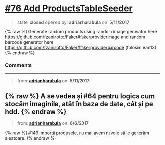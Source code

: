 # [\#76 Add ProductsTableSeeder](https://github.com/adrianharabula/condr/issues/76)

> state: **closed** opened by: **adrianharabula** on: **5/11/2017**

{% raw %}
Generate random products using
random image generator here https://github.com/fzaninotto/Faker#fakerproviderimage
and
random barcode generator here https://github.com/fzaninotto/Faker#fakerproviderbarcode (folosim ean13)
{% endraw %}


### Comments

---
> from: [**adrianharabula**](https://github.com/adrianharabula/condr/issues/76#issuecomment-300907973) on: **5/11/2017**

{% raw %}
A se vedea și #64 pentru logica cum stocăm imaginile, atât în baza de date, cât și pe hdd.
{% endraw %}
---
> from: [**adrianharabula**](https://github.com/adrianharabula/condr/issues/76#issuecomment-306458546) on: **6/6/2017**

{% raw %}
#149 importă produsele, nu mai avem nevoie să le generăm aleatoare.
{% endraw %}
